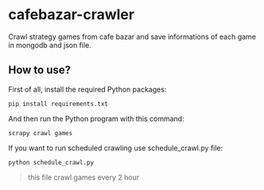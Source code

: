# cafebazar-crawler
Crawl strategy games from cafe bazar and save informations of each game in mongodb and json file.
## How to use?
First of all, install the required Python packages:
```
pip install requirements.txt
```
And then run the Python program with this command:
```
scrapy crawl games
```
If you want to run scheduled crawling use schedule_crawl.py file:
```
python schedule_crawl.py
```
> this file crawl games every 2 hour
